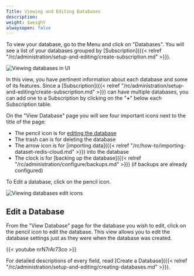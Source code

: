 ```yaml
---
Title: Viewing and Editing Databases
description: 
weight: $weight
alwaysopen: false
---
```

To view your database, go to the Menu and click on "Databases". You will
see a list of your databases grouped by
[Subscription]({{< relref "/rc/administration/setup-and-editing/create-subscription.md" >}}).

![Viewing databases in
UI](/images/rc/databases_main.png?width=600&height=366)

In this view, you have pertinent information about each database and
some of its features. Since a
[Subscription]({{< relref "/rc/administration/setup-and-editing/create-subscription.md" >}})
can have multiple databases, you can add one to a Subscription by
clicking on the "**+**" below each Subscription table.

On the "View Database" page you will see four important icons next to
the title of the page:

- The pencil icon is for [editing the database](#edit-database)
- The trash can is for deleting the database
- The arrow icon is for [importing
    data]({{< relref "/rc/how-to/importing-dataset-redis-cloud.md" >}})
    into the database
- The clock is for [backing up the
    database]({{< relref "/rc/administration/configure/backups.md" >}})
    (if backups are already configured)

To Edit a database, click on the pencil icon.

![Viewing databases edit
icons](/images/rc/view_database2.png?width=600&height=338)

## Edit a Database

From the "View Database" page for the database you wish to edit, click
on the pencil icon to edit the database. This view allows you to edit
the database settings just as they were when the database was created.

{{< youtube nrN7rAr73co >}}

For detailed descriptions of every field, read [Create a
Database]({{< relref "/rc/administration/setup-and-editing/creating-databases.md" >}}).

